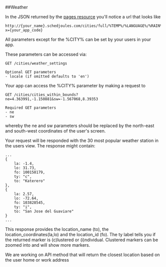 ##Weather

In the JSON returned by the [pages resource](https://github.com/schedjoules/calendar-store-api/) you'll notice a url that looks like
```
http://{your_name}.schedjoules.com/cities/full/%TEMP%/%LANGUAGE%/%RAIN%/%WIND%/%TIME%/%CITY%.ics?x={your_app_code}
```

All parameters except for the %CITY% can be set by your users in your app.

These parameters can be accessed via:

```
GET /cities/weather_settings

Optional GET parameters
- locale (if omitted defaults to 'en')
```

Your app can access the %CITY% parameter by making a request to

```
GET /cities/cities_within_bounds?ne=4.363991,-1.150881&sw=-1.567068,8.39353

Required GET parameters
- ne
- sw
```
whereby the ne and sw parameters should be replaced by the north-east and south-west coordinates of the user's screen. 

Your request will be responded with the 30 most popular weather station in the users view. The response might contain:
```
...
{
	la: -1.4,
	lo: 31.73,
	fo: 100158179,
	ty: "c",
	to: "Katerero"
},
{
	la: 2.57,
	lo: -72.64,
	fo: 103828545,
	ty: "i",
	to: "San Jose del Guaviare"
}
...
```
This response provides the location_name (to), the location_coordinates(la,lo) and the location_id (fo). The ty label tells you if the returned marker is (c)lustered or (i)ndividual. Clustered markers can be zoomed into and will show more markers. 

We are working on API method that will return the closest location based on the user home or work address